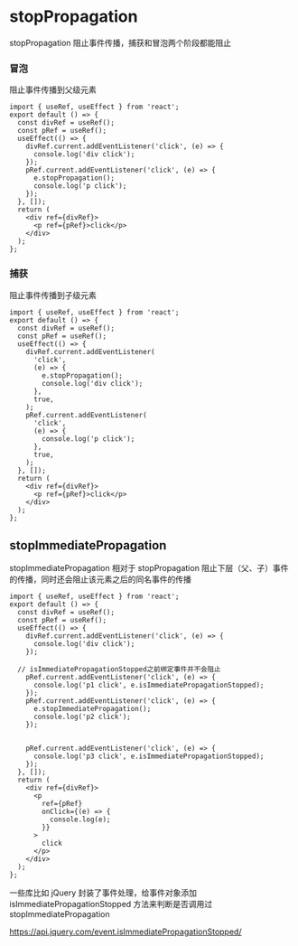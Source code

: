 # stopPropagation

stopPropagation 阻止事件传播，捕获和冒泡两个阶段都能阻止

### 冒泡

阻止事件传播到父级元素

```tsx
import { useRef, useEffect } from 'react';
export default () => {
  const divRef = useRef();
  const pRef = useRef();
  useEffect(() => {
    divRef.current.addEventListener('click', (e) => {
      console.log('div click');
    });
    pRef.current.addEventListener('click', (e) => {
      e.stopPropagation();
      console.log('p click');
    });
  }, []);
  return (
    <div ref={divRef}>
      <p ref={pRef}>click</p>
    </div>
  );
};
```

### 捕获

阻止事件传播到子级元素

```tsx
import { useRef, useEffect } from 'react';
export default () => {
  const divRef = useRef();
  const pRef = useRef();
  useEffect(() => {
    divRef.current.addEventListener(
      'click',
      (e) => {
        e.stopPropagation();
        console.log('div click');
      },
      true,
    );
    pRef.current.addEventListener(
      'click',
      (e) => {
        console.log('p click');
      },
      true,
    );
  }, []);
  return (
    <div ref={divRef}>
      <p ref={pRef}>click</p>
    </div>
  );
};
```

## stopImmediatePropagation

stopImmediatePropagation 相对于 stopPropagation 阻止下层（父、子）事件的传播，同时还会阻止该元素之后的同名事件的传播

```tsx
import { useRef, useEffect } from 'react';
export default () => {
  const divRef = useRef();
  const pRef = useRef();
  useEffect(() => {
    divRef.current.addEventListener('click', (e) => {
      console.log('div click');
    });

  // isImmediatePropagationStopped之前绑定事件并不会阻止
    pRef.current.addEventListener('click', (e) => {
      console.log('p1 click', e.isImmediatePropagationStopped);
    });
    pRef.current.addEventListener('click', (e) => {
      e.stopImmediatePropagation();
      console.log('p2 click');
    });


    pRef.current.addEventListener('click', (e) => {
      console.log('p3 click', e.isImmediatePropagationStopped);
    });
  }, []);
  return (
    <div ref={divRef}>
      <p
        ref={pRef}
        onClick={(e) => {
          console.log(e);
        }}
      >
        click
      </p>
    </div>
  );
};
```

一些库比如 jQuery 封装了事件处理，给事件对象添加 isImmediatePropagationStopped 方法来判断是否调用过 stopImmediatePropagation

https://api.jquery.com/event.isImmediatePropagationStopped/
